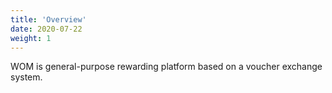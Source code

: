 ```yaml
---
title: 'Overview'
date: 2020-07-22
weight: 1
---
```


WOM is general-purpose rewarding platform based on a voucher exchange system.
